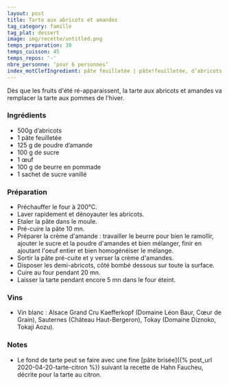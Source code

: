 ```yaml
---
layout: post
title: Tarte aux abricots et amandes
tag_category: famille
tag_plat: dessert
image: img/recette/untitled.png
temps_preparation: 30
temps_cuisson: 45
temps_repos: '-'
nbre_personne: ‘pour 6 personnes’
index_motClefIngredient: pâte feuilletée | pâte!feuilletée, d’abricots | abricot, d’amande | amande
---
```

Dès que les fruits d'été ré-apparaissent, la tarte aux abricots et amandes va remplacer la tarte aux pommes de l'hiver.

### Ingrédients
* 500g d’abricots
* 1 pâte feuilletée
* 125 g de poudre d’amande
* 100 g de sucre
* 1 œuf
* 100 g de beurre en pommade
* 1 sachet de sucre vanillé

### Préparation
* Préchauffer le four à 200°C.
* Laver rapidement et dénoyauter les abricots.
* Etaler la pâte dans le moule.
* Pré-cuire la pâte 10 mn.
* Préparer la crème d'amande : travailler le beurre pour bien le ramollir, ajouter le sucre et la poudre d'amandes et bien mélanger, finir en ajoutant l'oeuf entier et bien homogénéiser le mélange.
* Sortir la pâte pré-cuite et y verser la crème d'amandes.
* Disposer les demi-abricots, côté bombé dessous sur toute la surface.
* Cuire au four pendant 20 mn.
* Laisser la tarte pendant encore 5 mn dans le four éteint.

### Vins
* Vin blanc : Alsace Grand Cru Kaefferkopf (Domaine Léon Baur, Cœur de Grain), Sauternes (Château Haut-Bergeron), Tokay (Domaine Diznoko, Tokaji Aozu).

### Notes
* Le fond de tarte peut se faire avec une fine [pâte brisée]({% post_url 2020-04-20-tarte-citron %}) suivant la recette de Hahn Faucheu, décrite pour la tarte au citron.

